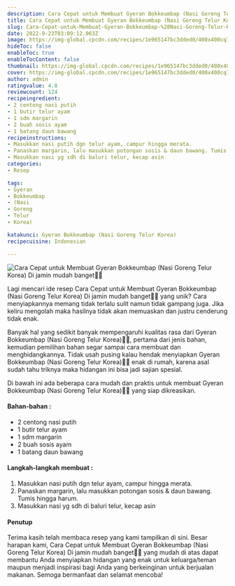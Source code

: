 ```yaml
---
description: Cara Cepat untuk Membuat Gyeran Bokkeumbap (Nasi Goreng Telur Korea) Di jamin mudah banget"
title: Cara Cepat untuk Membuat Gyeran Bokkeumbap (Nasi Goreng Telur Korea) Di jamin mudah banget
slug: Cara-Cepat-untuk-Membuat-Gyeran-Bokkeumbap-%28Nasi-Goreng-Telur-Korea%29-Di-jamin-mudah-banget
date: 2022-9-23T03:09:12.063Z
image: https://img-global.cpcdn.com/recipes/1e965147bc3dded0/400x400cq70/photo.jpg
hideToc: false
enableToc: true
enableTocContent: false
thumbnail: https://img-global.cpcdn.com/recipes/1e965147bc3dded0/400x400cq70/photo.jpg
cover: https://img-global.cpcdn.com/recipes/1e965147bc3dded0/400x400cq70/photo.jpg
author: admin
ratingvalue: 4.8
reviewcount: 124
recipeingredient:
- 2 centong nasi putih
- 1 butir telur ayam
- 1 sdm margarin
- 2 buah sosis ayam
- 1 batang daun bawang
recipeinstructions:
- Masukkan nasi putih dgn telur ayam, campur hingga merata.
- Panaskan margarin, lalu masukkan potongan sosis & daun bawang. Tumis hingga harum.
- Masukkan nasi yg sdh di baluri telur, kecap asin
categories:
- Resep

tags:
- Gyeran
- Bokkeumbap
- (Nasi
- Goreng
- Telur
- Korea)

katakunci: Gyeran Bokkeumbap (Nasi Goreng Telur Korea)
recipecuisine: Indonesian

---
```


![Cara Cepat untuk Membuat Gyeran Bokkeumbap (Nasi Goreng Telur Korea) Di jamin mudah banget👩‍🍳](https://img-global.cpcdn.com/recipes/1e965147bc3dded0/400x400cq70/photo.jpg)

Lagi mencari ide resep Cara Cepat untuk Membuat Gyeran Bokkeumbap (Nasi Goreng Telur Korea) Di jamin mudah banget👩‍🍳 yang unik? Cara menyiapkannya memang tidak terlalu sulit namun tidak gampang juga. Jika keliru mengolah maka hasilnya tidak akan memuaskan dan justru cenderung tidak enak.

Banyak hal yang sedikit banyak mempengaruhi kualitas rasa dari Gyeran Bokkeumbap (Nasi Goreng Telur Korea)👩‍🍳, pertama dari jenis bahan, kemudian pemilihan bahan segar sampai cara membuat dan menghidangkannya. Tidak usah pusing kalau hendak menyiapkan Gyeran Bokkeumbap (Nasi Goreng Telur Korea)👩‍🍳 enak di rumah, karena asal sudah tahu triknya maka hidangan ini bisa jadi sajian spesial.

Di bawah ini ada beberapa cara mudah dan praktis untuk membuat Gyeran Bokkeumbap (Nasi Goreng Telur Korea)👩‍🍳 yang siap dikreasikan.

<!--inarticleads1-->

#### Bahan-bahan :

- 2 centong nasi putih
- 1 butir telur ayam
- 1 sdm margarin
- 2 buah sosis ayam
- 1 batang daun bawang

<!--inarticleads2-->

#### Langkah-langkah membuat :

1. Masukkan nasi putih dgn telur ayam, campur hingga merata.
1. Panaskan margarin, lalu masukkan potongan sosis & daun bawang. Tumis hingga harum.
1. Masukkan nasi yg sdh di baluri telur, kecap asin

#### Penutup

Terima kasih telah membaca resep yang kami tampilkan di sini. Besar harapan kami, Cara Cepat untuk Membuat Gyeran Bokkeumbap (Nasi Goreng Telur Korea) Di jamin mudah banget👩‍🍳 yang mudah di atas dapat membantu Anda menyiapkan hidangan yang enak untuk keluarga/teman maupun menjadi inspirasi bagi Anda yang berkeinginan untuk berjualan makanan. Semoga bermanfaat dan selamat mencoba!
